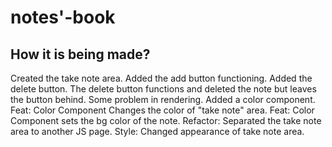# notes'-book

## How it is being made?

Created the take note area.
Added the add button functioning.
Added the delete button.
The delete button functions and deleted the note but leaves the button behind. Some problem in rendering.
Added a color component.
Feat: Color Component Changes the color of "take note" area.
Feat: Color Component sets the bg color of the note.
Refactor: Separated the take note area to another JS page.
Style: Changed appearance of take note area.
